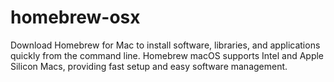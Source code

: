 # homebrew-osx
Download Homebrew for Mac to install software, libraries, and applications quickly from the command line. Homebrew macOS supports Intel and Apple Silicon Macs, providing fast setup and easy software management.
